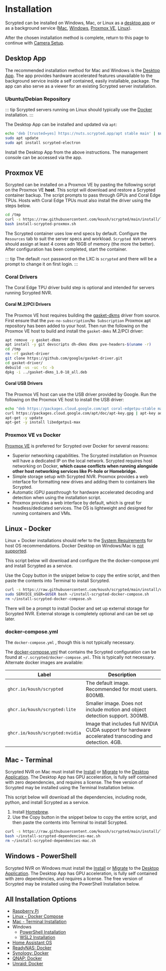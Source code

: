 # Installation

Scrypted can be installed on Windows, Mac, or Linux as a [desktop app](#desktop-app) or as a background service ([Mac](#mac-terminal), [Windows](#windows-powershell), [Proxmox VE](#proxmox-ve), [Linux](#linux-docker)).


<!--@include: ./parts/proxmox-tip.md-->

After the chosen installation method is complete, return to this page to continue with [Camera Setup](/camera-preparation.md).

## Desktop App

The recommended installation method for Mac and Windows is the [Desktop App](/desktop-application). The app provides hardware accelerated 
features unavailable to the background service inside a self contained, easily installable, package. The app can also serve as a viewer for an existing Scrypted server installation.

### Ubuntu/Debian Repository

::: tip
Scrypted servers running on Linux should typically use the [Docker](#linux-docker) installation. 
:::

The Desktop App can be installed and updated via `apt`: 

```sh
echo 'deb [trusted=yes] https://nuts.scrypted.app/apt stable main' | sudo tee /etc/apt/sources.list.d/scrypted.list
sudo apt update
sudo apt install scrypted-electron
```

Install the Desktop App from the above instructions. The management console can be accessed via the app.

<!--@include: ./server-port.md-->


## Proxmox VE

<!--@include: ./parts/proxmox-tip.md-->

Scrypted can be installed on a Proxmox VE by pasting the following script on the Proxmox VE **host**. This script will download and restore a Scrypted container backup. The script prompts to pass through GPUs and Coral Edge TPUs. Hosts with Coral Edge TPUs must also install the driver using the steps below.

```sh
cd /tmp
curl -s https://raw.githubusercontent.com/koush/scrypted/main/install/local/install-scrypted-proxmox.sh > install-scrypted-proxmox.sh
bash install-scrypted-proxmox.sh
```

The Scrypted container uses low end specs by default. Configure the `Resources` tab to suit the server specs and workload. `Scrypted NVR` servers should assign at least 4 cores adn 16GB of memory (the more the better). After configuration has been completed, start the container.

<!--@include: ./server-port.md-->

::: tip
The default `root` password on the LXC is `scrypted` and there will be a prompt to change it on first login.
:::

### Coral Drivers

The Coral Edge TPU driver build step is optional and intended for servers running Scrypted NVR.

#### Coral M.2/PCI Drivers

The Proxmox VE host requires building the [gasket-dkms](https://github.com/google/gasket-driver.git) driver from source. First ensure that the `pve-no-subscription`/`No Subscription` Proxmox apt repository has been added to your host. Then run the following on the Proxmox VE host to build and install the `gasket-dmks` M.2/PCI driver:

```sh
apt remove -y gasket-dkms
apt install -y git devscripts dh-dkms dkms pve-headers-$(uname -r)
cd /tmp
rm -rf gasket-driver
git clone https://github.com/google/gasket-driver.git
cd gasket-driver/
debuild -us -uc -tc -b
dpkg -i ../gasket-dkms_1.0-18_all.deb 
```

#### Coral USB Drivers

The Proxmox VE host can use the USB driver provided by Google. Run the following on the Proxmox VE host to install the USB driver:

```sh
echo "deb https://packages.cloud.google.com/apt coral-edgetpu-stable main" | tee /etc/apt/sources.list.d/coral-edgetpu.list
curl https://packages.cloud.google.com/apt/doc/apt-key.gpg | apt-key add -
apt-get -y update
apt-get -y install libedgetpu1-max
```

### Proxmox VE vs Docker

[Proxmox VE](https://www.proxmox.com) is preferred for Scrypted over Docker for several reasons:
* Superior networking capabilities. The Scrypted installation on Proxmox will have a dedicated IP on the local network. Scrypted requires host networking on Docker, **which cause conflicts when running alongside other host networking services like Pi-hole or Homebridge.**
* Simple storage setup with Scrypted NVR. Proxmox provides a web interface for formatting new drives and adding them to containers like Scrypted.
* Automatic iGPU passthrough for hardware accelerated decoding and detection when using the installation script.
* Proxmox provides a web interface by default, which is great for headless/dedicated services. The OS is lightweight and designed for running containers and VMs.

## Linux - Docker

Linux + Docker installations should refer to the [System Requirements](/server-hardware#scrypted-host-operating-system) for host OS recommendations. Docker Desktop on Windows/Mac is [not supported](https://github.com/koush/scrypted/wiki/Installation:-Docker-Desktop).

This script below will download and configure the the docker-compose.yml and install Scrypted as a service.

Use the Copy button in the snippet below to copy the entire script, and then paste the contents into Terminal to install Scrypted.

```sh
curl -s https://raw.githubusercontent.com/koush/scrypted/main/install/docker/install-scrypted-docker-compose.sh > ~/install-scrypted-docker-compose.sh 
sudo SERVICE_USER=$USER bash ~/install-scrypted-docker-compose.sh
rm ~/install-scrypted-docker-compose.sh
```

There will be a prompt to install Docker and set up external storage for Scrypted NVR. External storage is completely optional and can be set up later.

<!--@include: ./server-port.md-->


### docker-compose.yml

The `docker-compose.yml` , though this is not typically necessary.

The [docker-compose.yml](https://github.com/koush/scrypted/blob/main/install/docker/docker-compose.yml) that contains the Scrypted configuration can be found at `~/.scrypted/docker-compose.yml`. This is typically not necessary. Alternate docker images are available:

|Label|Description|
|-|-|
|`ghcr.io/koush/scrypted`|The default image. Recommended for most users. 800MB.|
|`ghcr.io/koush/scrypted:lite`|Smaller image. Does not include motion and object detection support. 300MB.|
|`ghcr.io/koush/scrypted:nvidia`|Image that includes full NVIDIA CUDA support for hardware accelerated transcoding and detection. 4GB.|

## Mac - Terminal

Scrypted NVR on Mac must install the [Install](/desktop-application) or [Migrate](/maintenance/migration.md#migrating-to-the-desktop-application) to the [Desktop Application](#desktop-app). The Desktop App has GPU acceleration, is fully self contained with zero dependencies, and requires a license. The free version of Scrypted may be installed using the Terminal Installation below.

This script below will download all the dependencies, including node, python, and install Scrypted as a service.

1. Install [Homebrew](https://brew.sh).
2. Use the Copy button in the snippet below to copy the entire script, and then paste the contents into Terminal to install Scrypted.

```sh
curl -s https://raw.githubusercontent.com/koush/scrypted/main/install/local/install-scrypted-dependencies-mac.sh > ~/install-scrypted-dependencies-mac.sh 
bash ~/install-scrypted-dependencies-mac.sh
rm ~/install-scrypted-dependencies-mac.sh
```

<!--@include: ./server-port.md-->

## Windows - PowerShell

Scrypted NVR on Windows must install the [Install](/desktop-application) or [Migrate](/maintenance/migration.md#migrating-to-the-desktop-application) to the [Desktop Application](#desktop-app). The Desktop App has GPU acceleration, is fully self contained with zero dependencies, and requires a license. The free version of Scrypted may be installed using the PowerShell Installation below.


## All Installation Options

 * [Raspberry Pi](https://github.com/koush/scrypted/wiki/Installation:-Raspberry-Pi)
 * [Linux - Docker Compose](https://github.com/koush/scrypted/wiki/Installation:-Docker-Compose-Linux)
 * [Mac - Terminal Installation](https://github.com/koush/scrypted/wiki/Installation:-Mac)
 * Windows
   * [PowerShell Installation](https://github.com/koush/scrypted/wiki/Installation:-Windows)
   * [WSL2 Installation](https://github.com/koush/scrypted/wiki/Installation:-WSL2-Windows)
 * [Home Assistant OS](https://github.com/koush/scrypted/wiki/Installation:-Home-Assistant-OS)
 * [ReadyNAS: Docker](https://github.com/koush/scrypted/wiki/Installation:-Docker-ReadyNAS)
 * [Synology: Docker](https://github.com/koush/scrypted/wiki/Installation:-Docker-Synology-NAS)
 * [QNAP: Docker](https://github.com/koush/scrypted/wiki/Installation:-Docker-QNAP-NAS)
 * [Unraid: Docker](https://github.com/koush/scrypted/wiki/Installation:-Docker-Unraid)
